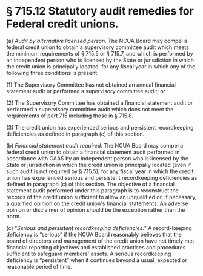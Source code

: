 # § 715.12   Statutory audit remedies for Federal credit unions.

(a) *Audit by alternative licensed person.* The NCUA Board may compel a federal credit union to obtain a supervisory committee audit which meets the minimum requirements of § 715.5 or § 715.7, and which is performed by an independent person who is licensed by the State or jurisdiction in which the credit union is principally located, for any fiscal year in which any of the following three conditions is present:


(1) The Supervisory Committee has not obtained an annual financial statement audit or performed a supervisory committee audit; or


(2) The Supervisory Committee has obtained a financial statement audit or performed a supervisory committee audit which does not meet the requirements of part 715 including those in § 715.8.


(3) The credit union has experienced serious and persistent recordkeeping deficiencies as defined in paragraph (c) of this section.


(b) *Financial statement audit required.* The NCUA Board may compel a federal credit union to obtain a financial statement audit performed in accordance with GAAS by an independent person who is licensed by the State or jurisdiction in which the credit union is principally located (even if such audit is not required by § 715.5), for any fiscal year in which the credit union has experienced serious and persistent recordkeeping deficiencies as defined in paragraph (c) of this section. The objective of a financial statement audit performed under this paragraph is to reconstruct the records of the credit union sufficient to allow an unqualified or, if necessary, a qualified opinion on the credit union's financial statements. An adverse opinion or disclaimer of opinion should be the exception rather than the norm.


(c) “*Serious and persistent recordkeeping deficiencies.*” A record-keeping deficiency is “serious” if the NCUA Board reasonably believes that the board of directors and management of the credit union have not timely met financial reporting objectives and established practices and procedures sufficient to safeguard members' assets. A serious recordkeeping deficiency is “persistent” when it continues beyond a usual, expected or reasonable period of time.




